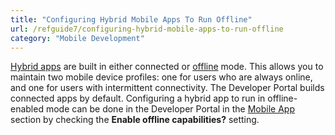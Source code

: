 ```yaml
---
title: "Configuring Hybrid Mobile Apps To Run Offline"
url: /refguide7/configuring-hybrid-mobile-apps-to-run-offline
category: "Mobile Development"
---
```


[Hybrid apps](developing-hybrid-mobile-apps) are built in either connected or [offline](offline) mode. This allows you to maintain two mobile device profiles: one for users who are always online, and one for users with intermittent connectivity. The Developer Portal builds connected apps by default. Configuring a hybrid app to run in offline-enabled mode can be done in the Developer Portal in the [Mobile App](/developerportal/deploy/mobileapp) section by checking the **Enable offline capabilities?** setting.

